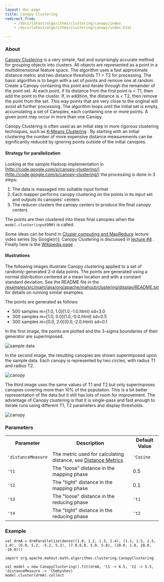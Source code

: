 ```yaml
---
layout: doc-page
title: Canopy Clustering
redirect_from:
    - /docs/latest/algorithms/clustering/canopy/index
    - /docs/latest/algorithms/clustering/canopy/index.html

---
```


### About

[Canopy Clustering](http://www.kamalnigam.com/papers/canopy-kdd00.pdf)
 is a very simple, fast and surprisingly accurate method for grouping
objects into clusters. All objects are represented as a point in a
multidimensional feature space. The algorithm uses a fast approximate
distance metric and two distance thresholds T1 > T2 for processing. The
basic algorithm is to begin with a set of points and remove one at random.
Create a Canopy containing this point and iterate through the remainder of
the point set. At each point, if its distance from the first point is < T1,
then add the point to the cluster. If, in addition, the distance is < T2,
then remove the point from the set. This way points that are very close to
the original will avoid all further processing. The algorithm loops until
the initial set is empty, accumulating a set of Canopies, each containing
one or more points. A given point may occur in more than one Canopy.

Canopy Clustering is often used as an initial step in more rigorous
clustering techniques, such as [K-Means Clustering](k-means-clustering.html)
. By starting with an initial clustering the number of more expensive
distance measurements can be significantly reduced by ignoring points
outside of the initial canopies.

#### Strategy for parallelization

Looking at the sample Hadoop implementation in [http://code.google.com/p/canopy-clustering/](http://code.google.com/p/canopy-clustering/)
 the processing is done in 3 steps:
1. The data is massaged into suitable input format
1. Each mapper performs canopy clustering on the points in its input set and
outputs its canopies' centers
1. The reducer clusters the canopy centers to produce the final canopy
centers

The points are then clustered into these final canopies when the `model.cluster(inputDRM)` is called.

Some ideas can be found in [Cluster computing and MapReduce](https://www.youtube.com/watch?v=yjPBkvYh-ss&list=PLEFAB97242917704A)
 lecture video series \[by Google(r)\]; Canopy Clustering is discussed in [lecture #4](https://www.youtube.com/watch?v=1ZDybXl212Q)
. Finally here is the [Wikipedia page](http://en.wikipedia.org/wiki/Canopy_clustering_algorithm)
.

#### Illustrations

The following images illustrate Canopy clustering applied to a set of
randomly-generated 2-d data points. The points are generated using a normal
distribution centered at a mean location and with a constant standard
deviation. See the README file in the [/examples/src/main/java/org/apache/mahout/clustering/display/README.txt](https://github.com/apache/mahout/blob/master/examples/src/main/java/org/apache/mahout/clustering/display/README.txt)
 for details on running similar examples.

The points are generated as follows:

* 500 samples m=\[1.0, 1.0\](1.0,-1.0\.html)
 sd=3.0
* 300 samples m=\[1.0, 0.0\](1.0,-0.0\.html)
 sd=0.5
* 300 samples m=\[0.0, 2.0\](0.0,-2.0\.html)
 sd=0.1

In the first image, the points are plotted and the 3-sigma boundaries of
their generator are superimposed.

![sample data](SampleData.png)

In the second image, the resulting canopies are shown superimposed upon the
sample data. Each canopy is represented by two circles, with radius T1 and
radius T2.

![canopy](Canopy.png)

The third image uses the same values of T1 and T2 but only superimposes
canopies covering more than 10% of the population. This is a bit better
representation of the data but it still has lots of room for improvement.
The advantage of Canopy clustering is that it is single-pass and fast
enough to iterate runs using different T1, T2 parameters and display
thresholds.

![canopy](Canopy10.png)

### Parameters

<div class="table-striped">
  <table class="table">
    <tr>
        <th>Parameter</th>
        <th>Description</th>
        <th>Default Value</th>
    </tr>
    <tr>
        <td><code>'distanceMeasure</code></td>
        <td>The metric used for calculating distance, see <a href="../distance-metrics.html">Distance Metrics</a></td>
        <td><code>'Cosine</code></td>
    </tr>
    <tr>
        <td><code>'t1</code></td>
        <td>The "loose" distance in the mapping phase</code></td>
        <td>0.5</td>
    </tr>
    <tr>
        <td><code>'t2</code></td>
        <td>The "tight" distance in the mapping phase</code></td>
        <td>0.1</td>
    </tr>
    <tr>
        <td><code>'t3</code></td>
        <td>The "loose" distance in the reducing phase</code></td>
        <td><code>'t1</code></td>
    </tr>
    <tr>
        <td><code>'t4</code></td>
        <td>The "tight" distance in the reducing phase</code></td>
        <td><code>'t2</code></td>
    </tr>
  </table>
</div>

### Example

    val drmA = drmParallelize(dense((1.0, 1.2, 1.3, 1.4), (1.1, 1.5, 2.5, 1.0), (6.0, 5.2, -5.2, 5.3), (7.0,6.0, 5.0, 5.0), (10.0, 1.0, 20.0, -10.0)))

    import org.apache.mahout.math.algorithms.clustering.CanopyClustering

    val model = new CanopyClustering().fit(drmA, 't1 -> 6.5, 't2 -> 5.5, 'distanceMeasure -> 'Chebyshev)
    model.cluster(drmA).collect
